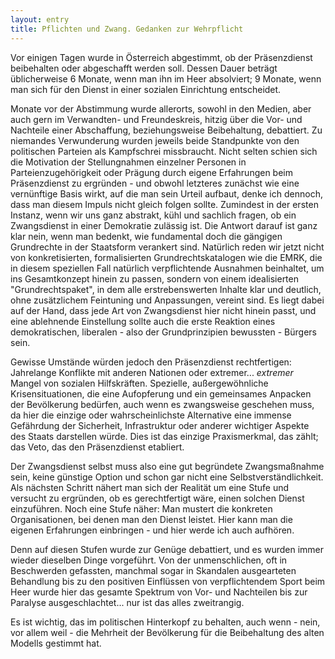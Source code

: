 ```yaml
---
layout: entry
title: Pflichten und Zwang. Gedanken zur Wehrpflicht
---
```

Vor einigen Tagen wurde in Österreich abgestimmt, ob der Präsenzdienst beibehalten
oder abgeschafft werden soll. Dessen Dauer beträgt üblicherweise 6 Monate, wenn man
ihn im Heer absolviert; 9 Monate, wenn man sich für den Dienst in einer sozialen Einrichtung
entscheidet.

Monate vor der Abstimmung wurde allerorts, sowohl in den Medien, aber auch gern im Verwandten-
und Freundeskreis, hitzig über die Vor- und Nachteile einer Abschaffung, beziehungsweise Beibehaltung,
debattiert. Zu niemandes Verwunderung wurden jeweils beide Standpunkte von den politischen Parteien
als Kampfschrei missbraucht. Nicht selten schien sich die Motivation der Stellungnahmen einzelner Personen
in Parteienzugehörigkeit oder Prägung durch eigene Erfahrungen beim Präsenzdienst zu ergründen - und
obwohl letzteres zunächst wie eine vernünftige Basis wirkt, auf die man sein Urteil aufbaut, denke ich
dennoch, dass man diesem Impuls nicht gleich folgen sollte. Zumindest in der ersten Instanz, wenn wir uns ganz
abstrakt, kühl und sachlich fragen, ob ein Zwangsdienst in einer Demokratie zulässig ist. Die Antwort darauf ist ganz klar nein, wenn man bedenkt, wie fundamental doch die gängigen Grundrechte in der Staatsform verankert sind. Natürlich reden wir jetzt nicht von konkretisierten, formalisierten Grundrechtskatalogen wie die EMRK, die in diesem speziellen Fall natürlich verpflichtende Ausnahmen beinhaltet, um ins Gesamtkonzept hinein zu passen, sondern von einem idealisierten "Grundrechtspaket", in dem alle erstrebenswerten Inhalte klar und deutlich, ohne zusätzlichem Feintuning und Anpassungen, vereint sind. Es liegt dabei auf der Hand, dass jede Art von Zwangsdienst hier nicht hinein passt, und eine ablehnende Einstellung sollte auch die erste Reaktion eines demokratischen, liberalen - also der Grundprinzipien bewussten - Bürgers sein.

Gewisse Umstände würden jedoch den Präsenzdienst rechtfertigen: Jahrelange Konflikte mit anderen Nationen oder extremer... *extremer* Mangel von sozialen Hilfskräften. Spezielle, außergewöhnliche Krisensituationen, die eine Aufopferung und ein gemeinsames Anpacken der Bevölkerung bedürfen, auch wenn es zwangsweise geschehen muss, da hier die einzige oder wahrscheinlichste Alternative eine immense Gefährdung der Sicherheit, Infrastruktur oder anderer wichtiger Aspekte des Staats darstellen würde. Dies ist das einzige Praxismerkmal, das zählt; das Veto, das den Präsenzdienst etabliert.

Der Zwangsdienst selbst muss also eine gut begründete Zwangsmaßnahme sein, keine günstige Option und schon gar nicht eine Selbstverständlichkeit. Als nächsten Schritt nähert man sich der Realität um eine Stufe und versucht zu ergründen, ob es gerechtfertigt wäre, einen solchen Dienst einzuführen. Noch eine Stufe näher: Man mustert die konkreten Organisationen, bei denen man den Dienst leistet. Hier kann man die eigenen Erfahrungen einbringen - und hier werde ich auch aufhören.

Denn auf diesen Stufen wurde zur Genüge debattiert, und es wurden immer wieder dieselben Dinge vorgeführt. Von der unmenschlichen, oft in Beschwerden gefassten, manchmal sogar in Skandalen ausgearteten Behandlung bis zu den positiven Einflüssen von verpflichtendem Sport beim Heer wurde hier das gesamte Spektrum von Vor- und Nachteilen bis zur Paralyse ausgeschlachtet... nur ist das alles zweitrangig.

Es ist wichtig, das im politischen Hinterkopf zu behalten, auch wenn - nein, vor allem weil - die Mehrheit der Bevölkerung für die Beibehaltung des alten Modells gestimmt hat.
